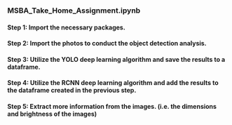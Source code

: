 ### MSBA_Take_Home_Assignment.ipynb

#### Step 1: Import the necessary packages.

#### Step 2: Import the photos to conduct the object detection analysis.

#### Step 3: Utilize the YOLO deep learning algorithm and save the results to a dataframe.

#### Step 4: Utilize the RCNN deep learning algorithm and add the results to the dataframe created in the previous step.

#### Step 5: Extract more information from the images. (i.e. the dimensions and brightness of the images)
